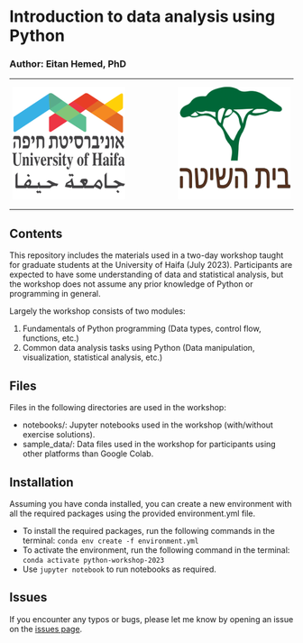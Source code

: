 # Introduction to data analysis using Python

### Author: Eitan Hemed, PhD

---
<p align="center">
<img src="https://github.com/EitanHemed/python-workshop-2023/blob/main/logos/_uni.png?raw=true" width="200" height="200" >
&nbsp&nbsp&nbsp&nbsp&nbsp&nbsp&nbsp&nbsp&nbsp&nbsp&nbsp&nbsp&nbsp&nbsp&nbsp&nbsp&nbsp&nbsp&nbsp&nbsp&nbsp&nbsp
<img src="https://github.com/EitanHemed/python-workshop-2023/blob/main/logos/_beit.png?raw=true" width="200" height="200" >
</p>

---

## Contents

This repository includes the materials used in a two-day workshop taught for graduate students at the University of Haifa (July 2023). Participants are 
expected to have some understanding of data and statistical analysis, but the workshop does not assume any prior knowledge of Python or programming in general.


Largely the workshop consists of two modules:
1. Fundamentals of Python programming (Data types, control flow, functions, etc.)
2. Common data analysis tasks using Python (Data manipulation, visualization, statistical analysis, etc.)



## Files
Files in the following directories are used in the workshop:
* notebooks/: Jupyter notebooks used in the workshop (with/without exercise solutions).
* sample_data/: Data files used in the workshop for participants using other platforms than Google Colab.


## Installation

Assuming you have conda installed, you can create a new environment with all the required packages using the provided environment.yml file.

* To install the required packages, run the following commands in the terminal:
```conda env create -f environment.yml```
* To activate the environment, run the following command in the terminal:
```conda activate python-workshop-2023```
* Use `jupyter notebook` to run notebooks as required. 

## Issues
If you encounter any typos or bugs, please let me know by opening an issue on the [issues page](github.com/EitanHemed/python-workshop-2023/issues).
